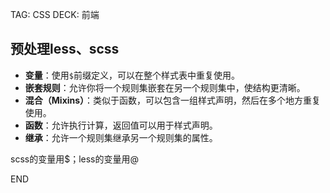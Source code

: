 TAG: CSS
DECK: 前端

## 预处理less、scss

- **变量**：使用`$`前缀定义，可以在整个样式表中重复使用。
- **嵌套规则**：允许你将一个规则集嵌套在另一个规则集中，使结构更清晰。
- **混合（Mixins）**：类似于函数，可以包含一组样式声明，然后在多个地方重复使用。
- **函数**：允许执行计算，返回值可以用于样式声明。
- **继承**：允许一个规则集继承另一个规则集的属性。

scss的变量用$；less的变量用@

END
<!--ID: 1726591126443-->
